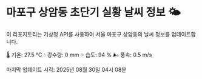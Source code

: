 
# 마포구 상암동 초단기 실황 날씨 정보 🌤️

이 리포지토리는 기상청 API를 사용하여 서울 마포구 상암동의 날씨 정보를 업데이트합니다. 

🌡️ 기온: 27.5 ℃
💧 강수량: 0 mm
💦 습도: 94 %
🌬️ 풍속: 0.5 m/s

마지막 업데이트 시각: 2025년 08월 30일 04시 08분    
